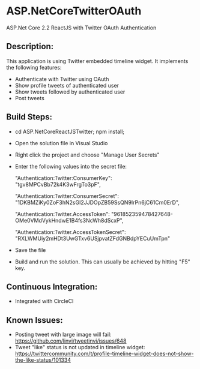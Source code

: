 # ASP.NetCoreTwitterOAuth
ASP.Net Core 2.2 ReactJS with Twitter OAuth Authentication

## Description:

This application is using Twitter embedded timeline widget. It implements the following features:

* Authenticate with Twitter using OAuth
* Show profile tweets of authenticated user
* Show tweets followed by authenticated user
* Post tweets

## Build Steps:
* cd ASP.NetCoreReactJSTwitter; npm install;
* Open the solution file in Visual Studio
* Right click the project and choose "Manage User Secrets"
* Enter the following values into the secret file:

    "Authentication:Twitter:ConsumerKey": "tgv8MPCvBb72k4K3wFrgTo3pF",

    "Authentication:Twitter:ConsumerSecret": "1DKBMZiKy0ZoF3hN2sGI2JJDOpZB59SsQN9IrPn6jC61Cm0ErD",

    "Authentication:Twitter.AccessToken": "961852359478427648-OMe0VMdVykHndwE1B4fs3NcWh8dScxP",

    "Authentication:Twitter.AccessTokenSecret": "RXLWMUiy2mHDt3UwGTxv6USjpvatZFdGNBdpYECuUmTpn"

* Save the file
* Build and run the solution. This can usually be achieved by hitting "F5" key.

## Continuous Integration:
* Integrated with CircleCI

## Known Issues:

* Posting tweet with large image will fail: https://github.com/linvi/tweetinvi/issues/648
* Tweet "like" status is not updated in timeline widget: https://twittercommunity.com/t/profile-timeline-widget-does-not-show-the-like-status/101334
